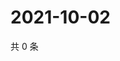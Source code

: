 # 2021-10-02

共 0 条

<!-- BEGIN -->
<!-- 最后更新时间 Sat Oct 02 2021 18:16:17 GMT+0800 (China Standard Time) -->

<!-- END -->

